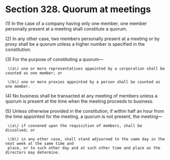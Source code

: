 # Section 328. Quorum at meetings

\(1\) In the case of a company having only one member, one member personally present at a meeting shall constitute a quorum.

\(2\) In any other case, two members personally present at a meeting or by proxy shall be a quorum unless a higher number is specified in the constitution.

\(3\) For the purpose of constituting a quorum—

     \(a\) one or more representatives appointed by a corporation shall be counted as one member; or

     \(b\) one or more proxies appointed by a person shall be counted as one member.

\(4\) No business shall be transacted at any meeting of members unless a quorum is present at the time when the meeting proceeds to business.

\(5\) Unless otherwise provided in the constitution, if within half an hour from the time appointed for the meeting, a quorum is not present, the meeting—

     \(a\) if convened upon the requisition of members, shall be dissolved; or

     \(b\) in any other case, shall stand adjourned to the same day in the next week at the same time and  
     place, or to such other day and at such other time and place as the directors may determine.

